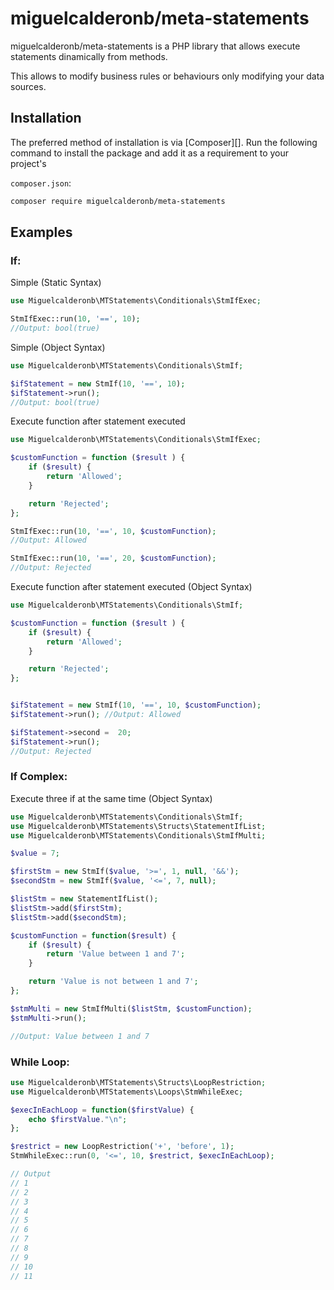 # miguelcalderonb/meta-statements

miguelcalderonb/meta-statements is a PHP library that allows execute statements dinamically from methods.

This allows to modify business rules or behaviours only modifying your data sources. 

## Installation

The preferred method of installation is via [Composer][]. Run the following
command to install the package and add it as a requirement to your project's

`composer.json`:

```bash
composer require miguelcalderonb/meta-statements
```

## Examples

### If:

Simple (Static Syntax)

```php
use Miguelcalderonb\MTStatements\Conditionals\StmIfExec;

StmIfExec::run(10, '==', 10);
//Output: bool(true)
```

Simple (Object Syntax)
```php
use Miguelcalderonb\MTStatements\Conditionals\StmIf;

$ifStatement = new StmIf(10, '==', 10);
$ifStatement->run(); 
//Output: bool(true)

```

Execute function after statement executed

```php
use Miguelcalderonb\MTStatements\Conditionals\StmIfExec;

$customFunction = function ($result ) {
    if ($result) {
        return 'Allowed';
    }

    return 'Rejected';
};

StmIfExec::run(10, '==', 10, $customFunction);
//Output: Allowed

StmIfExec::run(10, '==', 20, $customFunction);
//Output: Rejected
```

Execute function after statement executed (Object Syntax)
```php
use Miguelcalderonb\MTStatements\Conditionals\StmIf;

$customFunction = function ($result ) {
    if ($result) {
        return 'Allowed';
    }

    return 'Rejected';
};


$ifStatement = new StmIf(10, '==', 10, $customFunction);
$ifStatement->run(); //Output: Allowed

$ifStatement->second =  20;
$ifStatement->run();
//Output: Rejected

```

### If Complex:

Execute three if at the same time  (Object Syntax)

```php
use Miguelcalderonb\MTStatements\Conditionals\StmIf;
use Miguelcalderonb\MTStatements\Structs\StatementIfList;
use Miguelcalderonb\MTStatements\Conditionals\StmIfMulti;

$value = 7;

$firstStm = new StmIf($value, '>=', 1, null, '&&');
$secondStm = new StmIf($value, '<=', 7, null);

$listStm = new StatementIfList();
$listStm->add($firstStm);
$listStm->add($secondStm);

$customFunction = function($result) {
    if ($result) {
        return 'Value between 1 and 7';
    }

    return 'Value is not between 1 and 7';
};

$stmMulti = new StmIfMulti($listStm, $customFunction);
$stmMulti->run();

//Output: Value between 1 and 7
```

### While Loop:
```php
use Miguelcalderonb\MTStatements\Structs\LoopRestriction;
use Miguelcalderonb\MTStatements\Loops\StmWhileExec;

$execInEachLoop = function($firstValue) {
    echo $firstValue."\n";
};

$restrict = new LoopRestriction('+', 'before', 1);
StmWhileExec::run(0, '<=', 10, $restrict, $execInEachLoop);

// Output
// 1
// 2
// 3
// 4
// 5
// 6
// 7
// 8
// 9
// 10
// 11
```
